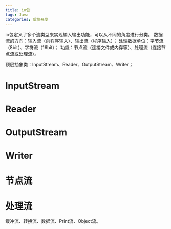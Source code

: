 ```yaml
---
title: io包
tags: Java
categories: 后端开发
---
```


io包定义了多个流类型来实现输入输出功能，可以从不同的角度进行分类。
数据流的方向：输入流（向程序输入）、输出流（程序输入）；
处理数据单位：字节流（8bit）、字符流（16bit）；
功能：节点流（连接文件或内存等）、处理流（连接节点流或处理流）。
<!-- more -->
顶层抽象类：InputStream、Reader、OutputStream、Writer；
# InputStream

# Reader

# OutputStream

# Writer

# 节点流

# 处理流
缓冲流、转换流、数据流、Print流、Object流。

